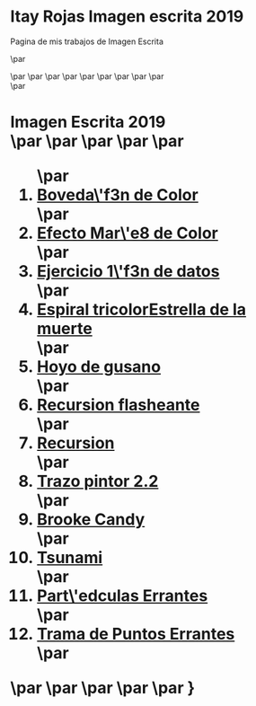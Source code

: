 # Itay Rojas Imagen escrita 2019
Pagina de mis trabajos de Imagen Escrita

\par
<head>\par
    <meta charset="UTF-8">\par
    <meta name="viewport" content="width=device-width, user-scalable=no" />\par
    <link rel="stylesheet" href="style.css">\par
    <title>Imagen Escrita 2019</title>\par
</head>\par
\par
<body>\par
\par
    <div id="container">\par
        <h1>Imagen Escrita 2019<br>\par
\par
\par
\par
\par
        <ol>\par
            <li><a href="Boveda/">Boveda\'f3n de Color</a></li>\par
            <li><a href="Efecto mar/">Efecto Mar\'e8 de Color</a></li>\par
            <li><a href="Ejercicio 1/">Ejercicio 1\'f3n de datos</a></li>\par
            <li><a href="Espiral tricolor/">Espiral tricolor</a\par
            <li><a href="Estrella de la muerte/">Estrella de la muerte</a></li>\par
            <li><a href="Hoyo de gusano/">Hoyo de gusano</a></li>\par
            <li><a href="Recursion flasheante/">Recursion flasheante</a></li>\par
            <li><a href="Recursion/">Recursion</a></li>\par
            <li><a href="Trazo pintor 2.2/">Trazo pintor 2.2</a></li>\par
            <li><a href="Trazo pintor Brooke/">Brooke Candy</a></li>\par
            <li><a href="Tsunami/">Tsunami</a></li>\par
            <li><a href="for loop 2d/">Part\'edculas Errantes</a></li>\par
            <li><a href="Wanderer_mesh/">Trama de Puntos Errantes</a></li>\par
        </ol>\par
</body>\par
\par
</html>\par
    \par
}

